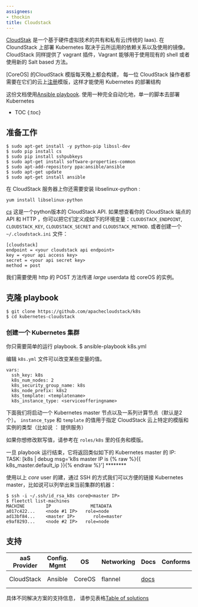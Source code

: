 ```yaml
---
assignees:
- thockin
title: Cloudstack
---
```


<!---
[CloudStack](https://cloudstack.apache.org/) is a software to build public and private clouds based on hardware virtualization principles (traditional IaaS). To deploy Kubernetes on CloudStack there are several possibilities depending on the Cloud being used and what images are made available. CloudStack also has a vagrant plugin available, hence Vagrant could be used to deploy Kubernetes either using the existing shell provisioner or using new Salt based recipes.
--->
[CloudStak](https://cloudstack.apache.org/) 是一个基于硬件虚拟技术的共有和私有云(传统的 Iaas). 在 CloundStack 上部署 Kubernetes 取决于云所运用的依赖关系以及使用的镜像。CloudStack 同样提供了 vagrant 插件，Vagrant 能够用于使用现有的 shell 或者使用新的 Salt based 方法。

<!--
[CoreOS](http://coreos.com) templates for CloudStack are built [nightly](http://stable.release.core-os.net/amd64-usr/current/). CloudStack operators need to [register](http://docs.cloudstack.apache.org/projects/cloudstack-administration/en/latest/templates.html) this template in their cloud before proceeding with these Kubernetes deployment instructions.
-->
[CoreOS] 的CloudStack 模版每天晚上都会构建， 每一位 CloudStack 操作者都需要在它们的云上[注册](http://docs.cloudstack.apache.org/projects/cloudstack-administration/en/latest/templates.html)模版，这样才能使用 Kubernetes 的部署结构
<!--
This guide uses an [Ansible playbook](https://github.com/apachecloudstack/k8s).
This is completely automated, a single playbook deploys Kubernetes.

This [Ansible](http://ansibleworks.com) playbook deploys Kubernetes on a CloudStack based Cloud using CoreOS images. The playbook, creates an ssh key pair, creates a security group and associated rules and finally starts coreOS instances configured via cloud-init.
-->
这份文档使用[Ansible playbook](https://github.com/apachecloudstack/k8s).
使用一种完全自动化地，单一的脚本去部署 Kubernetes

* TOC
{:toc}

<!--
## Prerequisites

    $ sudo apt-get install -y python-pip libssl-dev
    $ sudo pip install cs
    $ sudo pip install sshpubkeys
    $ sudo apt-get install software-properties-common
    $ sudo apt-add-repository ppa:ansible/ansible
    $ sudo apt-get update
    $ sudo apt-get install ansible
-->
## 准备工作

    $ sudo apt-get install -y python-pip libssl-dev
    $ sudo pip install cs
    $ sudo pip install sshpubkeys
    $ sudo apt-get install software-properties-common
    $ sudo apt-add-repository ppa:ansible/ansible
    $ sudo apt-get update
    $ sudo apt-get install ansible

<!--
On CloudStack server you also have to install libselinux-python :

    yum install libselinux-python

[_cs_](https://github.com/exoscale/cs) is a python module for the CloudStack API.

Set your CloudStack endpoint, API keys and HTTP method used.

You can define them as environment variables: `CLOUDSTACK_ENDPOINT`, `CLOUDSTACK_KEY`, `CLOUDSTACK_SECRET` and `CLOUDSTACK_METHOD`.

Or create a `~/.cloudstack.ini` file:

    [cloudstack]
    endpoint = <your cloudstack api endpoint>
    key = <your api access key>
    secret = <your api secret key>
    method = post
-->
在 CloudStack 服务器上你还需要安装 libselinux-python :

    yum install libselinux-python

[_cs_](https://github.com/exoscale/cs) 这是一个python版本的 CloudStack API.
如果想查看你的 CloudStack 端点的 API 和 HTTP ，你可以把它们定义成如下的环境变量：`CLOUDSTACK_ENDPOINT`, `CLOUDSTACK_KEY`, `CLOUDSTACK_SECRET` and `CLOUDSTACK_METHOD`.
或者创建一个 `~/.cloudstack.ini` 文件：

    [cloudstack]
    endpoint = <your cloudstack api endpoint>
    key = <your api access key>
    secret = <your api secret key>
    method = post

<!--
We need to use the http POST method to pass the _large_ userdata to the coreOS instances.

### Clone the playbook

    $ git clone https://github.com/apachecloudstack/k8s
    $ cd kubernetes-cloudstack

### Create a Kubernetes cluster

You simply need to run the playbook.

    $ ansible-playbook k8s.yml

Some variables can be edited in the `k8s.yml` file.

    vars:
      ssh_key: k8s
      k8s_num_nodes: 2
      k8s_security_group_name: k8s
      k8s_node_prefix: k8s2
      k8s_template: <templatename>
      k8s_instance_type: <serviceofferingname>
-->
我们需要使用 http 的 POST 方法传递 _large_ userdata 给 coreOS 的实例。
## 克隆 playbook
    $ git clone https://github.com/apachecloudstack/k8s
    $ cd kubernetes-cloudstack

###  创建一个 Kubernetes 集群
你只需要简单的运行 playbook.
   $ ansible-playbook k8s.yml

编辑 `k8s.yml` 文件可以改变某些变量的值。

    vars:
      ssh_key: k8s
      k8s_num_nodes: 2
      k8s_security_group_name: k8s
      k8s_node_prefix: k8s2
      k8s_template: <templatename>
      k8s_instance_type: <serviceofferingname>

<!--
This will start a Kubernetes master node and a number of compute nodes (by default 2).
The `instance_type` and `template` are specific, edit them to specify your CloudStack cloud specific template and instance type (i.e. service offering).

Check the tasks and templates in `roles/k8s` if you want to modify anything.

Once the playbook as finished, it will print out the IP of the Kubernetes master:

    TASK: [k8s | debug msg='k8s master IP is {% raw %}{{ k8s_master.default_ip }}{% endraw %}'] ********

SSH to it using the key that was created and using the _core_ user and you can list the machines in your cluster:

    $ ssh -i ~/.ssh/id_rsa_k8s core@<master IP>
    $ fleetctl list-machines
    MACHINE        IP               METADATA
    a017c422...    <node #1 IP>   role=node
    ad13bf84...    <master IP>       role=master
    e9af8293...    <node #2 IP>   role=node
-->
下面我们将启动一个 Kubernetes master 节点以及一系列计算节点（默认是2个）。
`instance_type` 和 `template` 的值用于指定 CloudStack 云上特定的模版和实例的类型（比如说 ： 提供服务）

如果你想修改默写值，请参考在 `roles/k8s` 里的任务和模版。

一旦 playbook 运行结束，它将返回类似如下的 Kubernetes master 的 IP:
    TASK: [k8s | debug msg='k8s master IP is {% raw %}{{ k8s_master.default_ip }}{% endraw %}'] ********

使用以上 _core_ user 的建，通过 SSH 的方式我们可以方便的链接 Kubernetes master，比如说可以列举出来当前集群的机器：

    $ ssh -i ~/.ssh/id_rsa_k8s core@<master IP>
    $ fleetctl list-machines
    MACHINE        IP               METADATA
    a017c422...    <node #1 IP>   role=node
    ad13bf84...    <master IP>       role=master
    e9af8293...    <node #2 IP>   role=node
<!--
## Support Level


IaaS Provider        | Config. Mgmt | OS     | Networking  | Docs                                              | Conforms | Support Level
-------------------- | ------------ | ------ | ----------  | ---------------------------------------------     | ---------| ----------------------------
CloudStack           | Ansible      | CoreOS | flannel     | [docs](/docs/getting-started-guides/cloudstack)                             |          | Community ([@Guiques](https://github.com/ltupin/))

For support level information on all solutions, see the [Table of solutions](/docs/getting-started-guides/#table-of-solutions) chart.
-->
## 支持

aaS Provider        | Config. Mgmt | OS     | Networking  | Docs                                              | Conforms | Support Level
-------------------- | ------------ | ------ | ----------  | ---------------------------------------------     | ---------| ----------------------------
CloudStack           | Ansible      | CoreOS | flannel     | [docs](/docs/getting-started-guides/cloudstack)                             |          | Community ([@Guiques](https://github.com/ltupin/))

具体不同解决方案的支持信息， 请参见表格[Table of solutions](/docs/getting-started-guides/#table-of-solutions)